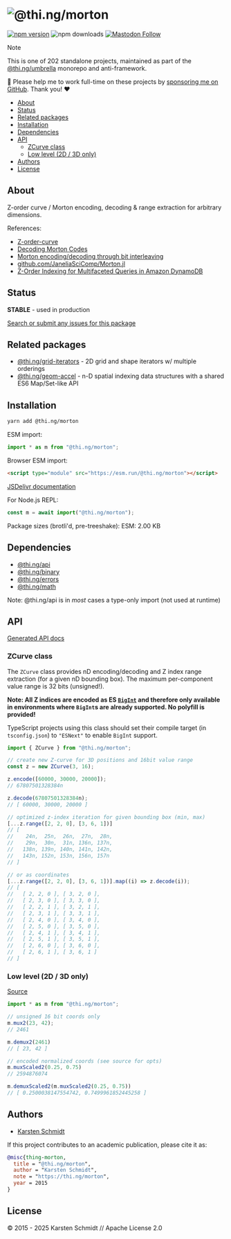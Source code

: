 <!-- This file is generated - DO NOT EDIT! -->
<!-- Please see: https://github.com/thi-ng/umbrella/blob/develop/CONTRIBUTING.md#changes-to-readme-files -->
# ![@thi.ng/morton](https://media.thi.ng/umbrella/banners-20230807/thing-morton.svg?ad8d232e)

[![npm version](https://img.shields.io/npm/v/@thi.ng/morton.svg)](https://www.npmjs.com/package/@thi.ng/morton)
![npm downloads](https://img.shields.io/npm/dm/@thi.ng/morton.svg)
[![Mastodon Follow](https://img.shields.io/mastodon/follow/109331703950160316?domain=https%3A%2F%2Fmastodon.thi.ng&style=social)](https://mastodon.thi.ng/@toxi)

> [!NOTE]
> This is one of 202 standalone projects, maintained as part
> of the [@thi.ng/umbrella](https://github.com/thi-ng/umbrella/) monorepo
> and anti-framework.
>
> 🚀 Please help me to work full-time on these projects by [sponsoring me on
> GitHub](https://github.com/sponsors/postspectacular). Thank you! ❤️

- [About](#about)
- [Status](#status)
- [Related packages](#related-packages)
- [Installation](#installation)
- [Dependencies](#dependencies)
- [API](#api)
  - [ZCurve class](#zcurve-class)
  - [Low level (2D / 3D only)](#low-level-2d--3d-only)
- [Authors](#authors)
- [License](#license)

## About

Z-order curve / Morton encoding, decoding & range extraction for arbitrary dimensions.

References:

- [Z-order-curve](https://en.wikipedia.org/wiki/Z-order_curve)
- [Decoding Morton Codes](https://fgiesen.wordpress.com/2009/12/13/decoding-morton-codes/)
- [Morton encoding/decoding through bit interleaving](https://www.forceflow.be/2013/10/07/morton-encodingdecoding-through-bit-interleaving-implementations/)
- [github.com/JaneliaSciComp/Morton.jl](https://github.com/JaneliaSciComp/Morton.jl/blob/develop/src/Morton.jl)
- [Z-Order Indexing for Multifaceted Queries in Amazon DynamoDB](https://aws.amazon.com/blogs/database/z-order-indexing-for-multifaceted-queries-in-amazon-dynamodb-part-1/)

## Status

**STABLE** - used in production

[Search or submit any issues for this package](https://github.com/thi-ng/umbrella/issues?q=%5Bmorton%5D+in%3Atitle)

## Related packages

- [@thi.ng/grid-iterators](https://github.com/thi-ng/umbrella/tree/develop/packages/grid-iterators) - 2D grid and shape iterators w/ multiple orderings
- [@thi.ng/geom-accel](https://github.com/thi-ng/umbrella/tree/develop/packages/geom-accel) - n-D spatial indexing data structures with a shared ES6 Map/Set-like API

## Installation

```bash
yarn add @thi.ng/morton
```

ESM import:

```ts
import * as m from "@thi.ng/morton";
```

Browser ESM import:

```html
<script type="module" src="https://esm.run/@thi.ng/morton"></script>
```

[JSDelivr documentation](https://www.jsdelivr.com/)

For Node.js REPL:

```js
const m = await import("@thi.ng/morton");
```

Package sizes (brotli'd, pre-treeshake): ESM: 2.00 KB

## Dependencies

- [@thi.ng/api](https://github.com/thi-ng/umbrella/tree/develop/packages/api)
- [@thi.ng/binary](https://github.com/thi-ng/umbrella/tree/develop/packages/binary)
- [@thi.ng/errors](https://github.com/thi-ng/umbrella/tree/develop/packages/errors)
- [@thi.ng/math](https://github.com/thi-ng/umbrella/tree/develop/packages/math)

Note: @thi.ng/api is in _most_ cases a type-only import (not used at runtime)

## API

[Generated API docs](https://docs.thi.ng/umbrella/morton/)

### ZCurve class

The `ZCurve` class provides nD encoding/decoding and Z index range
extraction (for a given nD bounding box). The maximum per-component
value range is 32 bits (unsigned!).

**Note: All Z indices are encoded as ES
[`BigInt`](https://developer.mozilla.org/en-US/docs/Web/JavaScript/Reference/Global_Objects/BigInt)
and therefore only available in environments where `BigInt`s are already
supported. No polyfill is provided!**

TypeScript projects using this class should set their compile target (in
`tsconfig.json`) to `"ESNext"` to enable `BigInt` support.

```ts
import { ZCurve } from "@thi.ng/morton";

// create new Z-curve for 3D positions and 16bit value range
const z = new ZCurve(3, 16);

z.encode([60000, 30000, 20000]);
// 67807501328384n

z.decode(67807501328384n);
// [ 60000, 30000, 20000 ]

// optimized z-index iteration for given bounding box (min, max)
[...z.range([2, 2, 0], [3, 6, 1])]
// [
//    24n,  25n,  26n,  27n,  28n,
//    29n,  30n,  31n, 136n, 137n,
//   138n, 139n, 140n, 141n, 142n,
//   143n, 152n, 153n, 156n, 157n
// ]

// or as coordinates
[...z.range([2, 2, 0], [3, 6, 1])].map((i) => z.decode(i));
// [
//   [ 2, 2, 0 ], [ 3, 2, 0 ],
//   [ 2, 3, 0 ], [ 3, 3, 0 ],
//   [ 2, 2, 1 ], [ 3, 2, 1 ],
//   [ 2, 3, 1 ], [ 3, 3, 1 ],
//   [ 2, 4, 0 ], [ 3, 4, 0 ],
//   [ 2, 5, 0 ], [ 3, 5, 0 ],
//   [ 2, 4, 1 ], [ 3, 4, 1 ],
//   [ 2, 5, 1 ], [ 3, 5, 1 ],
//   [ 2, 6, 0 ], [ 3, 6, 0 ],
//   [ 2, 6, 1 ], [ 3, 6, 1 ]
// ]
```

### Low level (2D / 3D only)

[Source](https://github.com/thi-ng/umbrella/blob/develop/packages/morton/src/mux.ts)

```ts
import * as m from "@thi.ng/morton";

// unsigned 16 bit coords only
m.mux2(23, 42);
// 2461

m.demux2(2461)
// [ 23, 42 ]

// encoded normalized coords (see source for opts)
m.muxScaled2(0.25, 0.75)
// 2594876074

m.demuxScaled2(m.muxScaled2(0.25, 0.75))
// [ 0.2500038147554742, 0.7499961852445258 ]
```

## Authors

- [Karsten Schmidt](https://thi.ng)

If this project contributes to an academic publication, please cite it as:

```bibtex
@misc{thing-morton,
  title = "@thi.ng/morton",
  author = "Karsten Schmidt",
  note = "https://thi.ng/morton",
  year = 2015
}
```

## License

&copy; 2015 - 2025 Karsten Schmidt // Apache License 2.0
